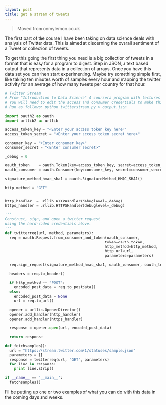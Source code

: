 ```yaml
---
layout: post
title: get a stream of tweets
---
```


> Moved from onmylemon.co.uk

The first part of the course I have been taking on data science deals with analysis of Twitter data. This is aimed at discerning the overall sentiment of a Tweet or collection of tweets.

To get this going the first thing you need is a big collection of tweets in a format that is easy for a program to digest. Step in JSON, a text based output that represents data in a collection of arrays. Once you have this data set you can then start experimenting. Maybe try something simple first, like taking ten minutes worth of samples every hour and mapping the twitter activity for an average of how many tweets per country for that hour.

```python
# Twitter Stream
# From "Introduction to Data Science" A coursera program with lectures from Bill Howe
# You will need to edit the access and consumer credentials to make this application work
# Run as follows: python twitterstream.py > output.json

import oauth2 as oauth
import urllib2 as urllib

access_token_key = "<Enter your access token key here>"
access_token_secret = "<Enter your access token secret here>"

consumer_key = "<Enter consumer key>"
consumer_secret = "<Enter consumer secret>"

_debug = 0

oauth_token    = oauth.Token(key=access_token_key, secret=access_token_secret)
oauth_consumer = oauth.Consumer(key=consumer_key, secret=consumer_secret)

signature_method_hmac_sha1 = oauth.SignatureMethod_HMAC_SHA1()

http_method = "GET"


http_handler  = urllib.HTTPHandler(debuglevel=_debug)
https_handler = urllib.HTTPSHandler(debuglevel=_debug)

'''
Construct, sign, and open a twitter request
using the hard-coded credentials above.
'''
def twitterreq(url, method, parameters):
  req = oauth.Request.from_consumer_and_token(oauth_consumer,
                                             token=oauth_token,
                                             http_method=http_method,
                                             http_url=url,
                                             parameters=parameters)

  req.sign_request(signature_method_hmac_sha1, oauth_consumer, oauth_token)

  headers = req.to_header()

  if http_method == "POST":
    encoded_post_data = req.to_postdata()
  else:
    encoded_post_data = None
    url = req.to_url()

  opener = urllib.OpenerDirector()
  opener.add_handler(http_handler)
  opener.add_handler(https_handler)

  response = opener.open(url, encoded_post_data)

  return response

def fetchsamples():
  url = "https://stream.twitter.com/1/statuses/sample.json"
  parameters = []
  response = twitterreq(url, "GET", parameters)
  for line in response:
    print line.strip()

if __name__ == '__main__':
  fetchsamples()
```

I’ll be putting up one or two examples of what you can do with this data in the coming days and weeks.
